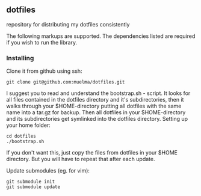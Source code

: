 dotfiles
-------

repository for distributing my dotfiles consistently 

The following markups are supported.  The dependencies listed are required if
you wish to run the library.

### Installing

Clone it from github using ssh:

    git clone git@github.com:muelma/dotfiles.git

I suggest you to read and understand the bootstrap.sh - script. It looks for all files contained in the dotfiles directory and it's subdirectories, then it walks through your $HOME-directory putting all dotfiles with the same name into a tar.gz for backup. Then all dotfiles in your $HOME-directory and its subdirectories get symlinked into the dotfiles directory.
Setting up your home folder:

    cd dotfiles
    ./bootstrap.sh

If you don't want this, just copy the files from dotfiles in your $HOME directory. But you will have to repeat that after each update.
    
Update submodules (eg. for vim):

    git submodule init
    git submodule update

